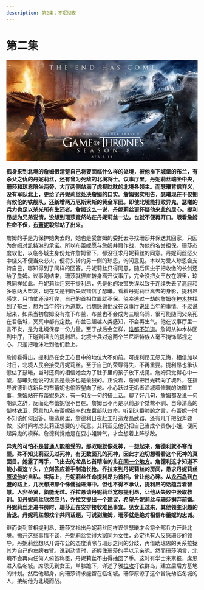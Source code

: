 ```yaml
---
description: 第2集：不眠彻夜
---
```


# 第二集

![](.gitbook/assets/0%20%281%29.jpg)

 **孤身来到北境的詹姆很清楚自己将要面临什么样的处境，被他推下城堡的布兰，有杀父之仇的丹妮莉丝，还有曾为死敌的北境将士。议事厅里，丹妮莉丝端坐中央，珊莎和琼恩陪坐两旁，大厅两侧站满了虎视眈眈的北境各领主。而瑟曦背信弃义，没有军队北上，更给了丹妮莉丝处决詹姆的口实。詹姆据实相告，瑟曦现在不仅拥有攸伦的铁舰队，还新增两万厄斯索斯的黄金军团。即使北境能打败异鬼，瑟曦的兵力也足以杀光所有**[**生还者**](https://baike.sogou.com/lemma/ShowInnerLink.htm?lemmaId=251069&ss_c=ssc.citiao.link)**。詹姆这么一说，丹妮莉丝更怀疑他来此的居心。提利昂想为兄弟说情，没想到珊莎竟然站在丹妮莉丝一边，也就不便再开口。眼看詹姆性命不保，**[**布蕾妮**](https://baike.sogou.com/lemma/ShowInnerLink.htm?lemmaId=10576412&ss_c=ssc.citiao.link)**毅然站了出来。**

詹姆的手是为保护她失去的，她也是受詹姆的委托去寻找珊莎并保送其回家，只因为詹姆对[凯特琳](https://baike.sogou.com/lemma/ShowInnerLink.htm?lemmaId=8092641&ss_c=ssc.citiao.link)的承诺。所以布蕾妮愿与詹姆并肩作战，为他的名誉担保。珊莎态度软化，以临冬城主身份允许詹姆留下，都没征求丹妮莉丝的同意。丹妮莉丝怒火中烧又不便当众必火，便将头转向另一侧的琼恩，询问意见。本以为爱人琼恩会支持自己，哪知得到了同样的回答。丹妮莉丝只得同意，随后灰虫子把收缴的长剑还给了詹姆。议事刚结束，珊莎就径直转身离开议事厅，完全没把女王放在眼里，琼恩同样如此。丹妮莉丝迁怒于提利昂，先是他的决策失误以致于连续失去了[高庭](https://baike.sogou.com/lemma/ShowInnerLink.htm?lemmaId=10913831&ss_c=ssc.citiao.link)和多恩两大盟友，现在又是判断失误错信了瑟曦。看着丹妮莉丝离去的身影，提利昂感觉，只怕仗还没打完，自己的首相位置就不保。侥幸逃过一劫的詹姆在[神木林](https://baike.sogou.com/lemma/ShowInnerLink.htm?lemmaId=70537481&ss_c=ssc.citiao.link)找到了布兰，想为当年的行为道歉，也想感谢他没在议事厅说出当年的事情。不过说起来，如果当初詹姆没有推下布兰，布兰也不会成为三眼乌鸦，很可能随同父亲死在君临城，冥冥中都有定数。布兰已超越人类感知，不会再生气。他在议事厅里一言不发，是为北境保存一份力量。至于战后会怎样，[谁都不知道](https://baike.sogou.com/lemma/ShowInnerLink.htm?lemmaId=143931937&ss_c=ssc.citiao.link)。詹姆从神木林回到中厅，正碰到沮丧的提利昂。北境士兵对这两个兰尼斯特族人毫不掩饰鄙视之心，只差把唾沫吐到他们脸上。

詹姆看得出，提利昂在女王心目中的地位大不如前。可提利昂无怨无悔，相信加以时日，北境人民会接受丹妮莉丝。至于自己的荣辱得失，不再重要。提利昂也承认低估了瑟曦，当时还真的相信她会为了肚子里的孩子放下成见。詹姆只觉得心中一酸，瑟曦对他说的谎言是最多也是最狠的。正说着，詹姆把目光转向了城外，在指导波德训练新兵的布蕾妮也偷眼望向了他。小心跃过无垢者沿城墙修筑的防御工事，詹姆站在布蕾妮身边，有一句没一句的搭上话。聊了好几句，詹姆都没说一句嘲讽之辞，反而让布蕾妮很不自在。詹姆已不再是以前那个桀骜不驯、自命清高的[御林铁卫](https://baike.sogou.com/lemma/ShowInnerLink.htm?lemmaId=73846479&ss_c=ssc.citiao.link)，愿意加入布蕾妮统率的左冀部队效命。听到这番肺腑之言，布蕾妮一时不知该如何回答。锻造房里，詹德利日夜赶工打造龙晶武器。还有几千把战斧要做，没时间考虑艾莉亚想要的小玩意。艾莉亚见他仍把自己当成个贵族小姐，便问起异鬼的模样。詹德利觉她是在耍小姐脾气，才会想着上阵杀敌。

**异鬼的可怕**[**不是普通人**](https://baike.sogou.com/lemma/ShowInnerLink.htm?lemmaId=169407225&ss_c=ssc.citiao.link)**能接受的，那双眼就像死神，一想起来，詹德利就不寒而栗。殊不知艾莉亚见过死神，有无数面孔的死神，因此才迫切想看看这个死神的真面目。她露了两手，飞出去的龙晶匕首精准的扎**[**在同一个地方**](https://baike.sogou.com/lemma/ShowInnerLink.htm?lemmaId=168046724&ss_c=ssc.citiao.link)**。詹德利这才知道不能小看这丫头，立刻答应着手制造长枪。乔拉来到丹妮莉丝的房间，恳求丹妮莉丝**[**原谅他**](https://baike.sogou.com/lemma/ShowInnerLink.htm?lemmaId=71442007&ss_c=ssc.citiao.link)**的自私。实际上，丹妮莉丝任命提利昂为首相，曾让他心碎。从**[**龙石岛**](https://baike.sogou.com/lemma/ShowInnerLink.htm?lemmaId=69071547&ss_c=ssc.citiao.link)**到**[**白港**](https://baike.sogou.com/lemma/ShowInnerLink.htm?lemmaId=72995899&ss_c=ssc.citiao.link)**的路上，几次想把那个侏儒抛进海中。但也不得不承认，提利昂的话蕴含着智慧。人非圣贤，孰能无过。乔拉恳请丹妮莉丝宽恕提利昂，让他从失败中汲取教训。见丹妮莉丝欣然应允，乔拉又提出一个建议，希望丹妮莉丝与珊莎摒弃前嫌。丹妮莉丝走进书房时，珊莎正在安排接收难民事宜。见女王过来，其他领主识趣的告退。丹妮莉丝想找个共同话题，可说到詹姆，珊莎就是绝对相信布蕾妮的忠诚。**

继而说到首相提利昂，珊莎又指出丹妮莉丝同样误信瑟曦才会将全部兵力开赴北境。撇开这些事情不谈，丹妮莉丝觉得大家同为女性，必定也有人反感珊莎的领导。丹妮莉丝想以开诚布公的态度消除与珊莎之间的分歧，再借助琼恩的关系拉拢其为自己的左膀右臂。说到动情时，还握住珊莎的手以示亲昵。然而珊莎明言，北境不会再向任何人俯首称臣，丹妮莉丝不由得抽回了手。这时有学士来禀报，席恩进入临冬城。席恩见到女王，单膝跪下，详述了雅[拉攻](https://baike.sogou.com/lemma/ShowInnerLink.htm?lemmaId=280652&ss_c=ssc.citiao.link)打铁群岛，建立后后方基地的计划。然后他起身，向珊莎请求能留在临冬城。珊莎原谅了这个曾洗劫临冬城的人，接纳他为北境而战。

